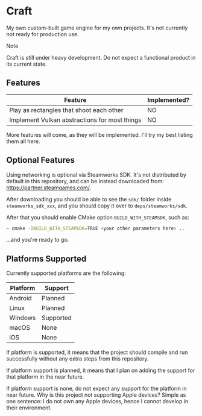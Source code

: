 # Craft

My own custom-built game engine for my own projects. It's not currently not ready for production use.

> [!NOTE]  
> Craft is still under heavy development. Do not expect a functional product in its current state.

## Features

| Feature                                               | Implemented? |
| ----------------------------------------------------- | ------------ |
| Play as rectangles that shoot each other              | NO           |
| Implement Vulkan abstractions for most things         | NO           |

More features will come, as they will be implemented. I'll try my best listing them all here.

## Optional Features

Using networking is optional via Steamworks SDK. It's not distributed by default in this repository, and can be instead downloaded from: <https://partner.steamgames.com/>.

After downloading you should be able to see the `sdk/` folder inside `steamworks_sdk_xxx`, and you should copy it over to `deps/steamworks/sdk`.

After that you should enable CMake option `BUILD_WITH_STEAMSDK`, such as:

```sh
~ cmake -DBUILD_WITH_STEAMSDK=TRUE <your other parameters here> ..
```

...and you're ready to go.

## Platforms Supported

Currently supported platforms are the following:

| Platform  | Support                        |
| --------- | -------                        |
| Android   | Planned                        |
| Linux     | Planned                        |
| Windows   | Supported                      |
| macOS     | None                           |
| iOS       | None                           |

If platform is supported, it means that the project should compile and run successfully without any extra steps from this repository.

If platform support is planned, it means that I plan on adding the support for that platform in the near future.

If platform support is none, do not expect any support for the platform in near future. Why is this project not supporting Apple devices? Simple as one sentence: I do not own any Apple devices, hence I cannot develop in their environment.
